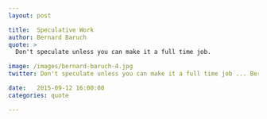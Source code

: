 ```yaml
---
layout: post

title:  Speculative Work
author: Bernard Baruch
quote: >
  Don't speculate unless you can make it a full time job.

image: /images/bernard-baruch-4.jpg
twitter: Don't speculate unless you can make it a full time job ... Bernard Baruch http://quotes.stockflare.com/

date:   2015-09-12 16:00:00
categories: quote

---
```


